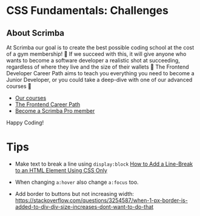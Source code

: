 # CSS Fundamentals: Challenges

## About Scrimba

At Scrimba our goal is to create the best possible coding school at the cost of a gym membership! 💜
If we succeed with this, it will give anyone who wants to become a software developer a realistic shot at succeeding, regardless of where they live and the size of their wallets 🎉
The Frontend Developer Career Path aims to teach you everything you need to become a Junior Developer, or you could take a deep-dive with one of our advanced courses 🚀

- [Our courses](https://scrimba.com/allcourses)
- [The Frontend Career Path](https://scrimba.com/learn/frontend)
- [Become a Scrimba Pro member](https://scrimba.com/pricing)

Happy Coding!

# Tips

- Make text to break a line using `display:block`
[How to Add a Line-Break to an HTML Element Using CSS Only](https://www.designcise.com/web/tutorial/how-to-add-a-line-break-to-an-html-element-using-css-only)

- When changing `a:hover` also change `a:focus` too.

- Add border to buttons but not increasing width:
https://stackoverflow.com/questions/3254587/when-1-px-border-is-added-to-div-div-size-increases-dont-want-to-do-that
